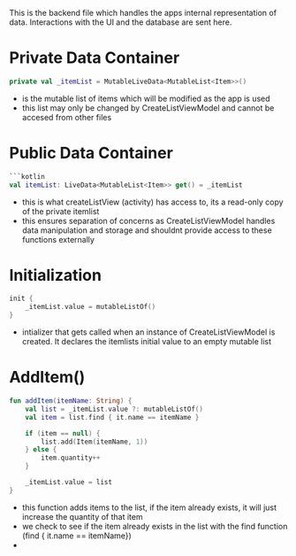 This is the backend file which handles the apps internal representation of data. Interactions with the UI and the database are sent here. 

# Private Data Container 
```kotlin
private val _itemList = MutableLiveData<MutableList<Item>>()
```
- is the mutable list of items which will be modified as the app is used 
- this list may only be changed by CreateListViewModel and cannot be accesed from other files 

# Public Data Container
```Kotlin
```kotlin
val itemList: LiveData<MutableList<Item>> get() = _itemList
```
- this is what createListView (activity) has access to, its a read-only copy of the private itemlist 
- this ensures separation of concerns as CreateListViewModel handles data manipulation and storage and shouldnt provide access to these functions externally 

# Initialization
```kotlin
init {
	_itemList.value = mutableListOf()
}
```
- intializer that gets called when an instance of CreateListViewModel is created. It declares the itemlists initial value to an empty mutable list 

# AddItem()
```kotlin
fun addItem(itemName: String) {
    val list = _itemList.value ?: mutableListOf()
    val item = list.find { it.name == itemName }

    if (item == null) {
        list.add(Item(itemName, 1))
    } else {
        item.quantity++
    }

    _itemList.value = list
}
```
- this function adds items to the list, if the item already exists, it will just increase the quantity of that item 
- we check to see if the item already exists in the list with the find function (find { it.name == itemName})
- 